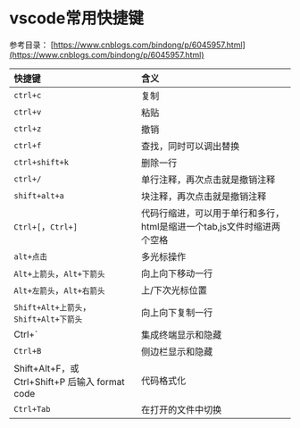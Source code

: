 # vscode常用快捷键

参考目录：
[https://www.cnblogs.com/bindong/p/6045957.html](https://www.cnblogs.com/bindong/p/6045957.html)

快捷键|含义
:--|:--
`ctrl+c`|复制
`ctrl+v`|粘贴
`ctrl+z`|撤销
`ctrl+f`|查找，同时可以调出替换
`ctrl+shift+k`|删除一行
`ctrl+/`|单行注释，再次点击就是撤销注释
`shift+alt+a`|块注释，再次点击就是撤销注释
`Ctrl+[`，`Ctrl+]`|代码行缩进，可以用于单行和多行，html是缩进一个tab,js文件时缩进两个空格
`alt+点击`|多光标操作
`Alt+上箭头`，`Alt+下箭头`|向上向下移动一行
`Alt+左箭头`，`Alt+右箭头`|上/下次光标位置
`Shift+Alt+上箭头`，`Shift+Alt+下箭头`|向上向下复制一行
Ctrl+`|集成终端显示和隐藏
`Ctrl+B`|侧边栏显示和隐藏
Shift+Alt+F，或 Ctrl+Shift+P 后输入 format code|代码格式化
`Ctrl+Tab`|在打开的文件中切换
